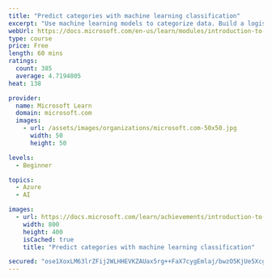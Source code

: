 ```yaml
---
title: "Predict categories with machine learning classification"
excerpt: "Use machine learning models to categorize data. Build a logistic regression model and support vector machine models to predict categories like win/loss and tree species."
webUrl: https://docs.microsoft.com/en-us/learn/modules/introduction-to-classification/
type: course
price: Free
length: 60 mins
ratings:
  count: 385
  average: 4.7194805
heat: 138

provider:
  name: Microsoft Learn
  domain: microsoft.com
  images:
    - url: /assets/images/organizations/microsoft.com-50x50.jpg
      width: 50
      height: 50

levels:
  - Beginner

topics:
  - Azure
  - AI

images:
  - url: https://docs.microsoft.com/learn/achievements/introduction-to-classification-social.png
    width: 800
    height: 400
    isCached: true
    title: "Predict categories with machine learning classification"

secured: "ose1XoxLM63lrZFij2WLHHEVKZAUax5rg++FaX7cygEmlaj/bwzO5KjUe5XcgLFrzag1YvK+Oau1bLgk/T0qbpJrUajq+Wk8TGvBxJSs+MM6vrf8hfzaElcSwu90rl+mAaz8oQohx+lH3jhukba3YfldCg3ZdpmA0J5WIaoHoYNpF5cjoc6rWeQdf/6ks7ZT4/tLTmr2Vo2OGKmesIgL7QiWOyu9ZPni3kmZwDPDJdpqLLld6hpGQF9R5o7EmM7om5JTFIzPn44axojYwF8J/KZ91JTPeqmXgs471IKKoSonivq7yE/jIZag4Y+qcwePbsNUblReRJ0YPYCTE6hdXgJMU+8Md86+61V1f+pb7IidKtZQ5oaSp3cvT1bMg5dgKGH+WCgSvFGoBXsqLl3a9Q==;PRuUMavvq9RilXC8ZQL7gA=="
---
```



